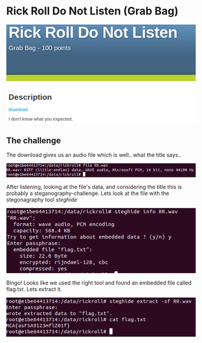 # Rick Roll Do Not Listen (Grab Bag)



![alt text](imgs/1.png "Challenge description")

## The challenge
The download gives us an audio file which is well.. what the title says..

![alt text](imgs/file.png "file")

After listening, looking at the file's data, and considering the title this is probably a steganography-challenge. Lets look at the file with the stegonagraphy tool _steghide_

![alt text](imgs/steghide.png "steghide")

Bingo! Looks like we used the right tool and found an embedded file called flag.txt. Lets extract it.

![alt text](imgs/flag.png "flag")



